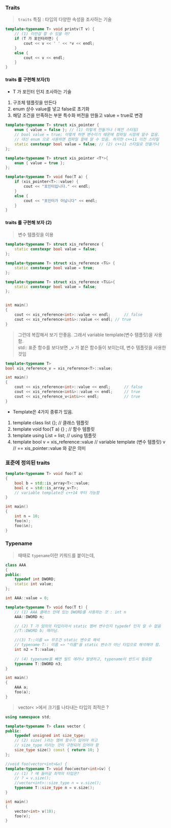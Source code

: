 ### Traits

> `traits` 특질 :  타입의 다양한 속성을 조사하는 기술
``` cpp
template<typename T> void printv(T v) {
	// (1) 이런걸 할 수 있을 까? 
	if (T 가 포인터라면) {
		cout << v << ' ' << *v << endl;
	}
	else {
		cout << v << endl;
	}
}
```


#### traits 를 구현해 보자(1)

* T 가 포인터 인지 조사하는 기술
 1. 구조체 템플릿을 만든다
 2. enum 상수 value를 넣고 false로 초기화
 3. 해당 조건을 만족하는 부분 특수화 버전을 만들고 value = true로 변경

``` cpp
template<typename T> struct xis_pointer {
	enum { value = false }; // (1) 이렇게 만들거나 (예전 스타일)
	// bool value = true; 이렇게 하면 변수이기 때문에 컴파일 시점에 알수 없음.
	// 대신 enum 으로 사용하면 컴파일 할때 알 수 있음. 하지만 c++11 이전 스타일
	static constexpr bool value = false; // (2) c++11 스타일로 만들거나
};

template<typename T> struct xis_pointer <T*>{
	enum { value = true };
};

template<typename T> void foo(T a) {
	if (xis_pointer<T>::value) {
		cout << "포인터입니다." << endl;
	}
	else {
		cout << "포인터가 아닙니다" << endl;
	}
}
```

#### traits 를 구현해 보자 (2)
> 변수 템플릿을 이용
``` cpp
template<typename T> struct xis_reference {
	static constexpr bool value = false;
};

template<typename T> struct xis_reference <T&> {
	static constexpr bool value = true;
};

template<typename T> struct xis_reference <T&&>{
	static constexpr bool value = false;
};


int main()
{
	cout << xis_reference<int>::value << endl;		// false
	cout << xis_reference<int&>::value << endl;	// true
}
```

> 그런데 복잡해서 보기 안좋음. 그래서 variable template(변수 템플릿)을 사용함.  
> std:: 표준 함수를 보다보면 _v 가 붙은 함수들이 보이는데, 변수 템플릿을 사용한 것임

``` cpp
template<typename T> 
bool xis_reference_v = xis_reference<T>::value;

int main()
{
	cout << xis_reference<int>::value << endl;		// false
	cout << xis_reference<int&>::value << endl;	    // true
	cout << xis_reference_v<int&><< endl;	        // true
}
```


* Template은 4가지 종류가 있음.
1. template<typename T> class list {};						// 클래스 템플릿
2. template<typename T> void foo(T a) {} ;	// 함수 템플릿
3. template<typename T> using List = list<T>; // using 템플릿
4. template<typename T> bool v = xis_reference<T>::value // variable template (변수 템플릿)
v<int> // == xis_pointer<int>::value 와 같은 의미


### 표준에 정의된 traits
``` cpp
template<typename T> void foo(T a)
{
	bool b = std::is_array<T>::value;
	bool c = std::is_array_v<T>;
	// variable template은 c++14 부터 가능함
}

int main()
{
	int n = 10;
	foo(n);
	foo(&n);
}
```

### Typename
> 때때로 `typename`이란 키워드를 붙이는데, 
``` cpp
class AAA
{
public:
	typedef int DWORD;
	static int value;
};

int AAA::value = 0;

template<typename T> void foo(T t) {
	// (1) AAA 클래스 안에 있는 DWORD를 사용하는 것 : int n
	AAA::DWORD n;

	// (2) T 가 임의의 타입이라서 static 멤버 변수인지 typedef 인지 알 수 없음
	//T::DWORD b; 에러남.

	//(3) T::이름 => 무조건 static 변수로 해석
	// typename T:: 이름 => "이름"을 static 변수가 아닌 타입으로 해석해야 함.
	int n2 = T::value;
 
 	// (4) typename을 빼면 빌드 에러나 발생하고, typename이 반드시 필요함
	typename T::DWORD n3; 
}

int main()
{
	AAA	a;
	foo(a);
}
```

> vector< >에서 크기를 나타내는 타입의 최적은 ?
``` cpp
using namespace std;

template<typename T> class vector {
public:
	typedef unsigned int size_type;
	// (2) size( )라는 멤버 함수가 있어야 하고
	// size_type 이라는 것이 구현되어 있어야 함
	size_type size() const { return 10; }
};

//void foo(vector<int>&v) {
template<typename T> void foo(vector<int>&v) {
	// (1) ? 에 들어갈 최적의 타입은? 
	// ? = v.size();
	//vector<int>::size_type n = v.size();
	typename T::size_type n = v.size();
}

int main()
{
	vector<int> v(10);
	foo(v);
}
```

